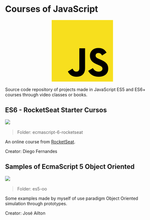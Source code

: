 # Courses of JavaScript

<p align="center"> 
<img src=".github/logo.png">
</p>

Source code repository of projects made in JavaScript ES5 and ES6+ courses through video classes or books.

## ES6 - RocketSeat Starter Cursos
![](https://img.shields.io/badge/status-completed-brightgreen)

> Folder: ecmascript-6-rocketseat

An online course from [RocketSeat](https://app.rocketseat.com.br/starter).

Creator: Diego Fernandes

## Samples of EcmaScript 5 Object Oriented
![](https://img.shields.io/badge/status-completed-brightgreen)

> Folder: es5-oo

Some examples made by myself of use paradigm Object Oriented simulation through prototypes.

Creator: José Ailton

